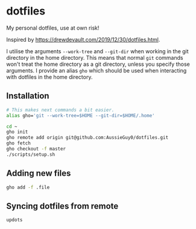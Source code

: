 # dotfiles
My personal dotfiles, use at own risk!

Inspired by https://drewdevault.com/2019/12/30/dotfiles.html.

I utilise the arguments `--work-tree` and `--git-dir` when working in the git directory in the home
directory. This means that normal `git` commands won't treat the home directory as a git directory,
unless you specify those arguments. I provide an alias `gho` which should be used when interacting
with dotfiles in the home directory.

## Installation
```sh
# This makes next commands a bit easier.
alias gho='git --work-tree=$HOME --git-dir=$HOME/.home'

cd ~
gho init
gho remote add origin git@github.com:AussieGuy0/dotfiles.git
gho fetch
gho checkout -f master
./scripts/setup.sh
```

## Adding new files
```sh
gho add -f .file
```

## Syncing dotfiles from remote
```sh
updots
```
